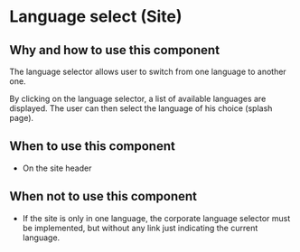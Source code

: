 # Language select (Site)

## Why and how to use this component

The language selector allows user to switch from one language to another one.

By clicking on the language selector, a list of available languages are displayed. The user can then select the language of his choice (splash page).

## When to use this component

- On the site header

## When not to use this component

- If the site is only in one language, the corporate language selector must be implemented, but without any link just indicating the current language.
